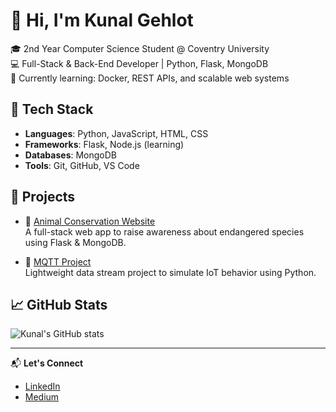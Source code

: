 # 👋 Hi, I'm Kunal Gehlot

🎓 2nd Year Computer Science Student @ Coventry University  
💻 Full-Stack & Back-End Developer | Python, Flask, MongoDB  
🌱 Currently learning: Docker, REST APIs, and scalable web systems

## 🧰 Tech Stack
- **Languages**: Python, JavaScript, HTML, CSS
- **Frameworks**: Flask, Node.js (learning)
- **Databases**: MongoDB
- **Tools**: Git, GitHub, VS Code

## 📌 Projects
- 🔗 [Animal Conservation Website](https://github.com/yourusername/yourrepo)  
  A full-stack web app to raise awareness about endangered species using Flask & MongoDB.

- 🔗 [MQTT Project](https://github.com/Kunalgehlot26/MQTT-Project)  
  Lightweight data stream project to simulate IoT behavior using Python.

## 📈 GitHub Stats
![Kunal's GitHub stats](https://github-readme-stats.vercel.app/api?username=Kunalgehlot26&show_icons=true&theme=github_dark)

---

📬 **Let's Connect**  
- [LinkedIn](https://linkedin.com/in/kunalgehlot2626)  
- [Medium](https://medium.com/@yourmedium)  

